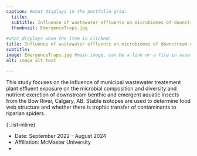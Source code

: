 ```yaml
---
caption: #what displays in the portfolio grid:
  title: 
  subtitle: Influence of wastewater effluents on microbiomes of downstream macroinvertebrates and riparian spiders from the Bow River, Calgary, AB
  thumbnail: EmergenceTraps.jpg
  
#what displays when the item is clicked:
title: Influence of wastewater effluents on microbiomes of downstream macroinvertebrates and riparian spiders from the Bow River, Calgary, AB
subtitle: 
image: EmergenceTraps.jpg #main image, can be a link or a file in assets/img/portfolio
alt: image alt text

---
```

This study focuses on the influence of municipal wastewater treatement plant effluent exposure on the microbial composition and diversity and nutrient excretion of downstream benthic and emergent aquatic insects from the Bow River, Calgary, AB. Stable isotopes are used to determine food web structure and whether there is trophic transfer of contaminants to riparian spiders.



{:.list-inline} 
- Date: September 2022 - August 2024
-  Affiliation: McMaster University
- 

